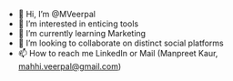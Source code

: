 - 👋 Hi, I’m @MVeerpal
- 👀 I’m interested in enticing tools
- 🌱 I’m currently learning Marketing
- 💞️ I’m looking to collaborate on distinct social platforms
- 📫 How to reach me LinkedIn or Mail (Manpreet Kaur, mahhi.veerpal@gmail.com)

<!---
MVeerpal/MVeerpal is a ✨ special ✨ repository because its `README.md` (this file) appears on your GitHub profile.
You can click the Preview link to take a look at your changes.
--->
